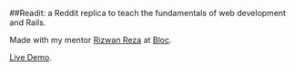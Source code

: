 ##Readit: a Reddit replica to teach the fundamentals of web development and Rails.

Made with my mentor [Rizwan Reza](https://github.com/rizwanreza) at [Bloc](http://bloc.io).

[Live Demo](http://try-readit.herokuapp.com).